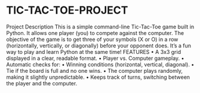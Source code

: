# TIC-TAC-TOE-PROJECT
Project Description
This is a simple command-line Tic-Tac-Toe game built in Python. It allows one player (you) to compete against the computer. The objective of the game is to get three of your symbols (X or O) in a row (horizontally, vertically, or diagonally) before your opponent does. It’s a fun way to play and learn Python at the same time!
FEATURES
	•	A 3x3 grid displayed in a clear, readable format.
	•	Player vs. Computer gameplay.
	•	Automatic checks for:
	•	Winning conditions (horizontal, vertical, diagonal).
	•	Tie if the board is full and no one wins.
	•	The computer plays randomly, making it slightly unpredictable.
	•	Keeps track of turns, switching between the player and the computer.
 
